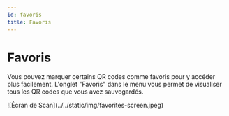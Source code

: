 ```yaml
---
id: favoris
title: Favoris
---
```


# Favoris

Vous pouvez marquer certains QR codes comme favoris pour y accéder plus facilement. L'onglet "Favoris" dans le menu vous permet de visualiser tous les QR codes que vous avez sauvegardés.
<div class="centered-image" align="center centered-image  ">
![Écran de Scan](../../static/img/favorites-screen.jpeg)
  
</div>
